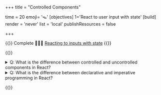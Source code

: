+++
title = "Controlled Components"

time = 20
emoji= '🪤'
[objectives]
    1='React to user input with state'
[build]
  render = 'never'
  list = 'local'
  publishResources = false

+++

{{<note type="narrative" title="React Learn">}}
Complete 🧑🏾‍🎓 [Reacting to inputs with state](https://react.dev/learn/reacting-to-input-with-state)
{{</note>}}

{{<note type="question" title="Check your understanding">}}

<details>
<summary>Q: What is the difference between controlled and uncontrolled components in React?
</summary>
A: Controlled components are components that are controlled by React, whereas uncontrolled components are controlled by the DOM.
</details>
<details>
<summary>Q: What is the difference between declarative and imperative programming in React?
</summary>
A: Declarative programming in React involves describing the UI state, whereas imperative programming involves directly manipulating the DOM.
</details>

{{</note>}}
